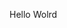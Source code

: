 Hello Wolrd


















































































































































































































































































































































































































































































































































































































































































































































































































































































































































































































































































































































































































































































































































































































































































































































































































































































































































































































































































































































































































































































































